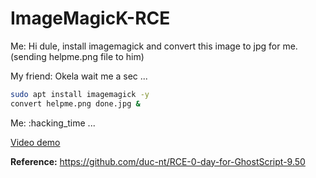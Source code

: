 # ImageMagicK-RCE
Me: Hi dule, install imagemagick and convert this image to jpg for me. (sending helpme.png file to him)

My friend: Okela wait me a sec ...
```sh
sudo apt install imagemagick -y
convert helpme.png done.jpg &
```
Me: :hacking_time ...


[Video demo](https://youtube.com) 

**Reference:** https://github.com/duc-nt/RCE-0-day-for-GhostScript-9.50

